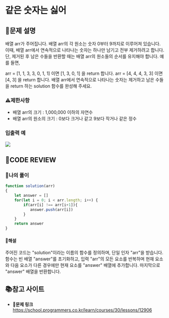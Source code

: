 # 같은 숫자는 싫어

## **📝문제 설명**
배열 arr가 주어집니다. 배열 arr의 각 원소는 숫자 0부터 9까지로 이루어져 있습니다. 이때, 배열 arr에서 연속적으로 나타나는 숫자는 하나만 남기고 전부 제거하려고 합니다. 단, 제거된 후 남은 수들을 반환할 때는 배열 arr의 원소들의 순서를 유지해야 합니다. 예를 들면,

arr = [1, 1, 3, 3, 0, 1, 1] 이면 [1, 3, 0, 1] 을 return 합니다.
arr = [4, 4, 4, 3, 3] 이면 [4, 3] 을 return 합니다.
배열 arr에서 연속적으로 나타나는 숫자는 제거하고 남은 수들을 return 하는 solution 함수를 완성해 주세요.

### **⚠제한사항**
- 배열 arr의 크기 : 1,000,000 이하의 자연수
- 배열 arr의 원소의 크기 : 0보다 크거나 같고 9보다 작거나 같은 정수
### **입출력 예**
![](https://velog.velcdn.com/images/ssori0421/post/95479f12-e2fc-4f14-be73-b215dd46943a/image.png)
## **🧐CODE REVIEW**
### **🧾나의 풀이**

```js
function solution(arr)
{
    let answer = []
    for(let i = 0; i < arr.length; i++) {
        if(arr[i] !== arr[i+1]){
           answer.push(arr[i])
        }
    }
    return answer
}
```

#### **📝해설**
주어진 코드는 "solution"이라는 이름의 함수를 정의하며, 단일 인자 "arr"을 받습니다. 함수는 빈 배열 "answer"를 초기화하고, 입력 "arr"의 모든 요소를 반복하며 현재 요소와 다음 요소가 다른 경우에만 현재 요소를 "answer" 배열에 추가합니다. 마지막으로 "answer" 배열을 반환합니다.

## 📚참고 사이트

- **🔗문제 링크**<br/>
https://school.programmers.co.kr/learn/courses/30/lessons/12906